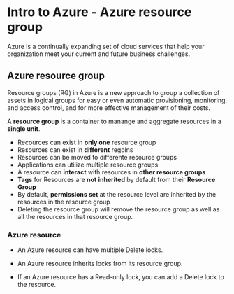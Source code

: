 # Intro to Azure - Azure resource group
Azure is a continually expanding set of cloud services that help your organization meet your current and future business challenges. 
##  Azure resource group
Resource groups (RG) in Azure is a new approach to group a collection of assets in logical groups for easy or even automatic provisioning, monitoring, and access control, and for more effective management of their costs.

A **resource group** is a container to manange and aggregate resources in a **single unit**.
- Recources can exist in **only one** resource group
- Resources can exist in **different** regoins
- Resources can be moved to differente resource groups
- Applications can utilize multiple resource groups
- A resource can **interact** with resources in **other resource groups**
- **Tags** for Resources are **not** **inherited** by default from their **Resource Group**
- By default, **permissions set** at the resource level are inherited by the resources in the resource group
- Deleting the resource group will remove the resource group as well as all the resources in that resource group. 

### Azure resource
- An Azure resource can have multiple Delete locks.

- An Azure resource inherits locks from its resource group.

- If an Azure resource has a Read-only lock, you can add a Delete lock to the resource.
